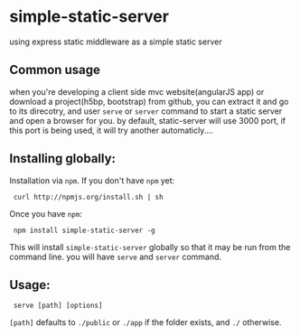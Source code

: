 simple-static-server
=============

using express static middleware as a simple static server

## Common usage

when you're developing a client side mvc website(angularJS app) or download a project(h5bp, bootstrap) from github, you can extract it and go to its direcotry, and user `serve` or `server` command to start a
static server and open a browser for you. by default, static-server will use 3000 port, if this port is being used, it will try another automaticly....


## Installing globally:

Installation via `npm`.  If you don't have `npm` yet:

     curl http://npmjs.org/install.sh | sh

Once you have `npm`:

     npm install simple-static-server -g

This will install `simple-static-server` globally so that it may be run from the command line. you will have `serve` and `server` command.

## Usage:

     serve [path] [options]

`[path]` defaults to `./public` or `./app` if the folder exists, and `./` otherwise.


